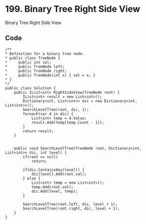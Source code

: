 # 199. Binary Tree Right Side View
Binary Tree Right Side View

## Code
    /**
    * Definition for a binary tree node.
    * public class TreeNode {
    *     public int val;
    *     public TreeNode left;
    *     public TreeNode right;
    *     public TreeNode(int x) { val = x; }
    * }
    */
    public class Solution {
        public IList<int> RightSideView(TreeNode root) {
            IList<int> result = new List<int>();
            Dictionary<int, List<int>> dic = new Dictionary<int, List<int>>();
            SearchLevelTree(root, dic, 1);
            foreach(var d in dic) {
                List<int> temp = d.Value;
                result.Add(temp[temp.Count - 1]);
            }
            return result;
        }
        
        
        public void SearchLevelTree(TreeNode root, Dictionary<int, List<int>> dic, int level) {
            if(root == null)
                return;
            
            if(dic.ContainsKey(level)) {
                dic[level].Add(root.val);
            } else {
                List<int> temp = new List<int>();
                temp.Add(root.val);
                dic.Add(level, temp);
            }
            
            SearchLevelTree(root.left, dic, level + 1);
            SearchLevelTree(root.right, dic, level + 1);
        }
    }